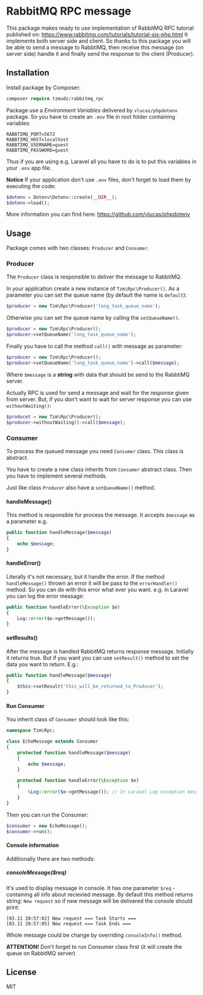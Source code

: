# RabbitMQ RPC message 

This package makes ready to use implementation of RabbitMQ RPC tutorial published on:
https://www.rabbitmq.com/tutorials/tutorial-six-php.html
It implements both server side and client. So thanks to this package you will be able to send a message
to RabbtiMQ, then receive this message (on server side) handle it and finally send the response 
to the client (Producer).

## Installation
Install package by Composer:
```php
composer require tzmudz/rabbitmq_rpc
```
Package use a *Environment Variables* delivered by `vlucas/phpdotenv` package. So 
you have to create an `.env` file in root folder containing variables:

```dotenv
RABBTIMQ_PORT=5672
RABBTIMQ_HOST=localhost
RABBTIMQ_USERNAME=guest
RABBTIMQ_PASSWORD=guest
```

Thus if you are using e.g. Laravel all you have to do is to put this variables in your `.env` 
app file.

**Notice** If your application don't use `.env` files, don't forget to load them by executing the code:
```php
$dotenv = Dotenv\Dotenv::create(__DIR__);
$dotenv->load();
```
More information you can find here: https://github.com/vlucas/phpdotenv

## Usage
Package comes with two classes: `Producer` and `Consumer`. 

### Producer
The `Producer` class is responsible to deliver the message to RabbtiMQ. 

In your application 
create a new instance of `Tzm\Rpc\Producer()`. As a parameter you can set the queue name 
(by default the name is `default`):

```php
$producer = new Tzm\Rpc\Producer('long_task_queue_name');
``` 

Otherwise you can set the queue name by calling the 
`setQueueName()`. 

```php
$producer = new Tzm\Rpc\Producer();
$producer->setQueueName('long_task_queue_name');
```

Finally you have to call the method `call()` with message as parameter:

```php
$producer = new Tzm\Rpc\Producer();
$producer->setQueueName('long_task_queue_name')->call($message);
```

Where `$message` is a **string** with data that should be send to the RabbtiMQ server. 

Actually RPC is used for send a message and wait for the response given from server. But, if you don't 
want to wait for server response you can use `withoutWaiting()`:
```php
$producet = new Tzm\Rpc\Producer();
$producer->withoutWaiting()->call($message);
```

### Consumer
To process the queued message you need `Consumer` class. This class is abstract. 

You have to create a new class inherits from `Consumer` abstract class. Then you have to implement 
several methods.

Just like class `Producer` also have a `setQueueName()` method. 

#### handleMessage()
This method is responsible for process the message. It accepts `$message` as 
a parameter e.g.
```php
public function handleMessage($message)
{
    echo $message;
}
```
#### handleError()
Literally it's not necessary, but it handle the error. If the method `handleMessage()` thrown an
error it will be pass to the `errorHandler()` method. So you can do with this error what ever you want. 
e.g. in Laravel you can log the error message:
```php
public function handleError(\Exception $e)
{
    Log::error($e->getMessage());
}
``` 
#### setResults()
After the message is handled RabbitMQ returns response message. Initially it returns true. But if you want 
you can use `setResult()` method to set the data you want to return. E.g.:
```php
public function handleMessage($message)
{
    $this->setResult('this_will_be_returned_to_Producer');
}
```

#### Run Consumer

You inherit class of `Consumer` should look like this:
```php
namespace Tzm\Rpc;

class EchoMessage extends Consumer
{
    protected function handleMessage($message)
    {
        echo $message;
    }

    protected function handleError(\Exception $e)
    {
        \Log::error($e->getMessage()); // In Laravel Log exception message
    }
}
```
Then you can run the Consumer:
```php
$consumer = new EchoMessage();
$consumer->run();
```
#### Console information
Additionally there are two methods:
##### consoleMessage($req) 
It's used to display message in console. It has one parameter `$req` - containing all info about recievied 
message. By default this method returns string: `New request` so if new message will be delivered 
the console should print: 
```
[03.11 20:57:02] New request === Task Starts ===
[03.11 20:57:05] New request === Task Ends ===
```
Whole message could be change by overriding `consoleInfo()` method.

**ATTENTION!**
Don't forget to run Consumer class first (it will create the queue on RabbitMQ server)

## License 
MIT